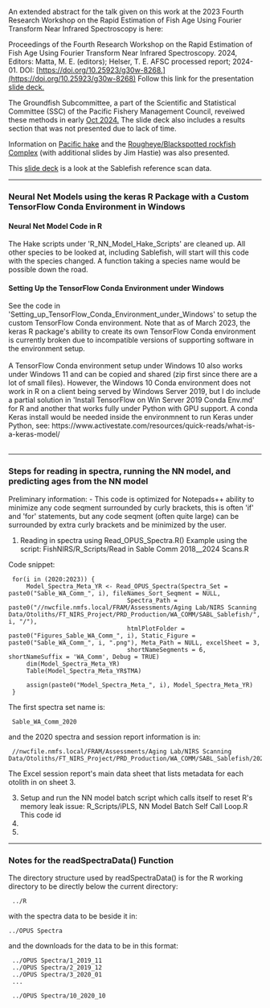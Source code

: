 
An extended abstract for the talk given on this work at the 2023 Fourth Research Workshop on the Rapid Estimation of Fish Age Using Fourier Transform Near Infrared Spectroscopy is here:

Proceedings of the Fourth Research Workshop on the Rapid Estimation of Fish Age Using Fourier Transform Near Infrared Spectroscopy. 2024, Editors: Matta, M. E. (editors); Helser, T. E. AFSC processed report; 2024-01. DOI: [https://doi.org/10.25923/g30w-8268.](https://doi.org/10.25923/g30w-8268) Follow this link for the presentation [slide deck.](https://docs.google.com/presentation/d/e/2PACX-1vSQFW9qVyJOABbeKCsdxHjaz9_HRYZpabRwhBh6GgCZFqnMEM5NzKENF7PbNIMnKw/pub?start=true&loop=false&delayms=60000&slide=id.p1)  

The Groundfish Subcommittee, a part of the Scientific and Statistical Committee (SSC) of the Pacific Fishery Management Council, reveiwed these methods in early [Oct 2024.](https://docs.google.com/presentation/d/1fo570JmkbccNnl9Rt7epeqSMe4-L6T-2Ou7eXMs_kzY/edit?usp=sharing]) The slide deck also includes a results section that was not presented due to lack of time. 

Information on [Pacific hake](https://docs.google.com/presentation/d/19_nQMLzEmGpiChAYMeOcr2lyXGsVh9NCok1FG56sWvI/edit?usp=sharing) and the [Rougheye/Blackspotted rockfish Complex](https://docs.google.com/presentation/d/15nZqnT1AZPilrg_OI9jS5ATgJYBUhRZBohU57OlT5xA/edit?usp=sharing) (with additional slides by Jim Hastie) was also presented.

This [slide deck](https://docs.google.com/presentation/d/1CWaZ3Szq2zO5Rr007N2YUYPOd94pIYjLkIlvYmANNVc/edit?usp=sharing) is a look at the Sablefish reference scan data.

---

<h3> Neural Net Models using the keras R Package with a Custom TensorFlow Conda Environment in Windows</h3>

<h4> Neural Net Model Code in R </h4>
The Hake scripts under 'R_NN_Model_Hake_Scripts' are cleaned up.  All other species to be looked at, including Sablefish, will start will this code with the species changed. A function taking a species name would be possible down the road.

<h4> Setting Up the TensorFlow Conda Environment under Windows </h4>
See the code in 'Setting_up_TensorFlow_Conda_Environment_under_Windows' to setup the custom TensorFlow Conda environment.  Note that as of March 2023, the keras R package's ability to create its own TensorFlow Conda environment is currently broken due to incompatible versions of supporting software in the environment setup.
<br/> 
<br/>
A TensorFlow Conda environment setup under Windows 10 also works under Windows 11 and can be copied and shared (zip first since there are a lot of small files).  However, the Windows 10 Conda environment does not work in R on a client being served by Windows Server 2019, but I do include a partial solution in 'Install TensorFlow on Win Server 2019 Conda Env.md' for R and another that works fully under Python with GPU support. A conda Keras install would be needed inside the environmnent to run Keras under Python, see:  https://www.activestate.com/resources/quick-reads/what-is-a-keras-model/   
<br/> 
<br/>        

---

<h3>Steps for reading in spectra, running the NN model, and predicting ages from the NN model </h3>

Preliminary information:
     - This code is optimized for Notepads++ ability to minimize any code seqment surrounded by curly brackets, this is often 'if' and 'for'
      statements, but any code seqment (often quite large) can be surrounded by extra curly brackets and be minimized by the user. 

1. Reading in spectra using Read_OPUS_Spectra.R()
     Example using the script: FishNIRS/R_Scripts/Read in Sable Comm 2018__2024 Scans.R

Code snippet:

     for(i in (2020:2023)) {  
         Model_Spectra_Meta_YR <- Read_OPUS_Spectra(Spectra_Set = paste0("Sable_WA_Comm_", i), fileNames_Sort_Seqment = NULL,
                                     Spectra_Path = paste0("//nwcfile.nmfs.local/FRAM/Assessments/Aging Lab/NIRS Scanning Data/Otoliths/FT_NIRS_Project/PRD_Production/WA_COMM/SABL_Sablefish/", i, "/"),
                                     htmlPlotFolder = paste0("Figures_Sable_WA_Comm_", i), Static_Figure = paste0("Sable_WA_Comm_", i, ".png"), Meta_Path = NULL, excelSheet = 3, 
                                     shortNameSegments = 6, shortNameSuffix = 'WA_Comm', Debug = TRUE)
         dim(Model_Spectra_Meta_YR)          
         Table(Model_Spectra_Meta_YR$TMA)
         
         assign(paste0("Model_Spectra_Meta_", i), Model_Spectra_Meta_YR)
     }      


The first spectra set name is:

     Sable_WA_Comm_2020

and the 2020 spectra and session report information is in:

     //nwcfile.nmfs.local/FRAM/Assessments/Aging Lab/NIRS Scanning Data/Otoliths/FT_NIRS_Project/PRD_Production/WA_COMM/SABL_Sablefish/2020

The Excel session report's main data sheet that lists metadata for each otolith in on sheet 3.

3. Setup and run the NN model batch script which calls itself to reset R's memory leak issue: R_Scripts/iPLS, NN Model Batch Self Call Loop.R
     This code id
4.           
5. 
     
   


---

<h3> Notes for the readSpectraData() Function </h3>

The directory structure used by readSpectraData() is for the R working directory to be directly below the current directory:

     ../R 
     
with the spectra data to be beside it in:

    ../OPUS Spectra
    
 and the downloads for the data to be in this format:
 
     ../OPUS Spectra/1_2019_11
     ../OPUS Spectra/2_2019_12
     ../OPUS Spectra/3_2020_01
     ...
     
     ../OPUS Spectra/10_2020_10 
    

